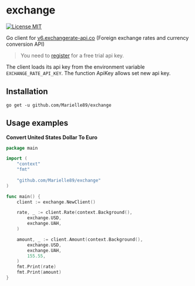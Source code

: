 # exchange

[![License MIT](https://img.shields.io/badge/license-MIT-lightgrey.svg?style=flat)](https://github.com/peterhellberg/fixer#license-mit)

Go client for [v6.exchangerate-api.co](https://v6.exchangerate-api.com/) (Foreign exchange rates and currency conversion API)

> You need to [register](https://app.exchangerate-api.com/sign-up) for a free trial api key.

The client loads its api key from the environment variable `EXCHANGE_RATE_API_KEY`.
The function ApiKey allows set new api key.

## Installation

    go get -u github.com/Marielle89/exchange

## Usage examples

**Convert United States Dollar To Euro**

```go
package main

import (
	"context"
	"fmt"
	
	"github.com/Marielle89/exchange"
)

func main() {
	client := exchange.NewClient()

	rate, _ := client.Rate(context.Background(),
		exchange.USD,
		exchange.UAH,
	)

	amount, _ := client.Amount(context.Background(),
		exchange.USD,
		exchange.UAH,
		155.55,
	)
	fmt.Print(rate)
	fmt.Print(amount)
}
```